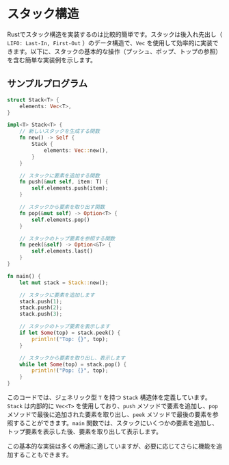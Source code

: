# スタック構造

Rustでスタック構造を実装するのは比較的簡単です。スタックは後入れ先出し（ `LIFO: Last-In, First-Out` ）のデータ構造で、`Vec` を使用して効率的に実装できます。以下に、スタックの基本的な操作（プッシュ、ポップ、トップの参照）を含む簡単な実装例を示します。

## サンプルプログラム
```rust
struct Stack<T> {
    elements: Vec<T>,
}

impl<T> Stack<T> {
    // 新しいスタックを生成する関数
    fn new() -> Self {
        Stack {
            elements: Vec::new(),
        }
    }

    // スタックに要素を追加する関数
    fn push(&mut self, item: T) {
        self.elements.push(item);
    }

    // スタックから要素を取り出す関数
    fn pop(&mut self) -> Option<T> {
        self.elements.pop()
    }

    // スタックのトップ要素を参照する関数
    fn peek(&self) -> Option<&T> {
        self.elements.last()
    }
}

fn main() {
    let mut stack = Stack::new();

    // スタックに要素を追加します
    stack.push(1);
    stack.push(2);
    stack.push(3);

    // スタックのトップ要素を表示します
    if let Some(top) = stack.peek() {
        println!("Top: {}", top);
    }

    // スタックから要素を取り出し、表示します
    while let Some(top) = stack.pop() {
        println!("Pop: {}", top);
    }
}
```

このコードでは、ジェネリック型 `T` を持つ `Stack` 構造体を定義しています。`Stack` は内部的に `Vec<T>` を使用しており、`push` メソッドで要素を追加し、`pop` メソッドで最後に追加された要素を取り出し、`peek` メソッドで最後の要素を参照することができます。`main` 関数では、スタックにいくつかの要素を追加し、トップ要素を表示した後、要素を取り出して表示します。

この基本的な実装は多くの用途に適していますが、必要に応じてさらに機能を追加することもできます。
